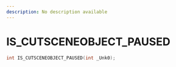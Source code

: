 ```yaml
---
description: No description available 
---
```


# IS_CUTSCENEOBJECT_PAUSED

```cpp
int IS_CUTSCENEOBJECT_PAUSED(int _Unk0);
```